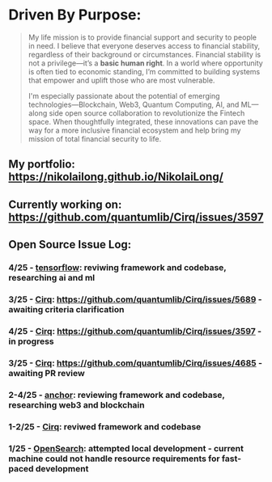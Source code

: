 # Driven By Purpose: 
> My life mission is to provide financial support and security to people in need. I believe that everyone deserves access to financial stability, regardless of their background or circumstances. Financial stability is not a privilege—it’s a __basic human right__. In a world where opportunity is often tied to economic standing, I’m committed to building systems that empower and uplift those who are most vulnerable.
> 
> I'm especially passionate about the potential of emerging technologies—Blockchain, Web3, Quantum Computing, AI, and ML—along side open source collaboration to revolutionize the Fintech space. When thoughtfully integrated, these innovations can pave the way for a more inclusive financial ecosystem and help bring my mission of total financial security to life.
## My portfolio: https://nikolailong.github.io/NikolaiLong/
## Currently working on: https://github.com/quantumlib/Cirq/issues/3597
## Open Source Issue Log:
### 4/25 - [tensorflow](https://github.com/tensorflow/tensorflow): reviwing framework and codebase, researching ai and ml
### 3/25 - [Cirq](https://github.com/quantumlib/Cirq/): https://github.com/quantumlib/Cirq/issues/5689 - awaiting criteria clarification
### 4/25 - [Cirq](https://github.com/quantumlib/Cirq/): https://github.com/quantumlib/Cirq/issues/3597 - in progress
### 3/25 - [Cirq](https://github.com/quantumlib/Cirq/): https://github.com/quantumlib/Cirq/issues/4685 - awaiting PR review
### 2-4/25 - [anchor](https://github.com/coral-xyz/anchor): reviewing framework and codebase, researching web3 and blockchain
### 1-2/25 - [Cirq](https://github.com/quantumlib/Cirq/): reviwed framework and codebase
### 1/25 - [OpenSearch](https://github.com/opensearch-project/OpenSearch): attempted local development - current machine could not handle resource requirements for fast-paced development
<!--
Cirq Milestone: 2025 Improve capabilities for cirquit visualization (https://github.com/quantumlib/Cirq/milestone/12)
On Deck:
https://github.com/quantumlib/Cirq/issues/5689
https://github.com/quantumlib/Cirq/issues/3597
https://github.com/quantumlib/Cirq/issues/685
https://github.com/quantumlib/Cirq/issues/3612
https://github.com/quantumlib/Cirq/issues/1245
Issues:
https://github.com/quantumlib/Cirq/issues/3308
https://github.com/quantumlib/Cirq/issues/2905
https://github.com/quantumlib/Cirq/issues/2313






**NikolaiLong/NikolaiLong** is a ✨ _special_ ✨ repository because its `README.md` (this file) appears on your GitHub profile.

Here are some ideas to get you started:

- 🔭 I’m currently working on ...
- 🌱 I’m currently learning ...
- 👯 I’m looking to collaborate on ...
- 🤔 I’m looking for help with ...
- 💬 Ask me about ...
- 📫 How to reach me: ...
- 😄 Pronouns: ...
- ⚡ Fun fact: ...
-->
